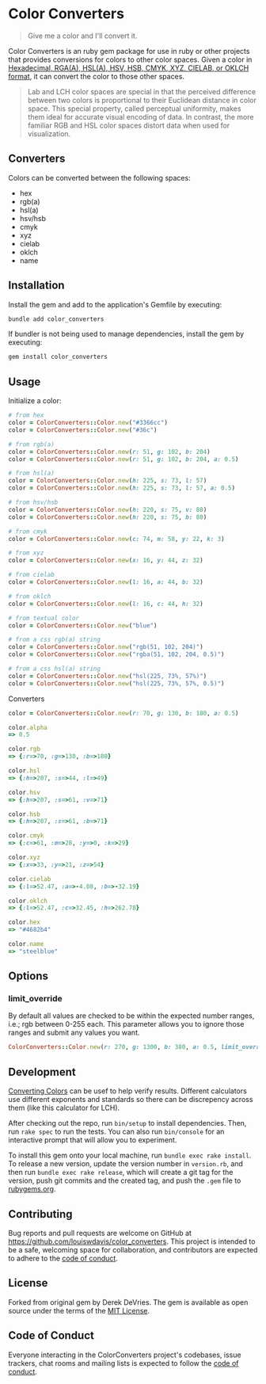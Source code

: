 # Color Converters

> Give me a color and I'll convert it.

Color Converters is an ruby gem package for use in ruby or other projects that provides conversions for colors to other color spaces.
Given a color in [Hexadecimal, RGA(A), HSL(A), HSV, HSB, CMYK, XYZ, CIELAB, or OKLCH format](https://github.com/devrieda/color_conversion), it can convert the color to those other spaces.

> Lab and LCH color spaces are special in that the perceived difference between two colors is proportional to their Euclidean distance in color space. This special property, called perceptual uniformity, makes them ideal for accurate visual encoding of data. In contrast, the more familiar RGB and HSL color spaces distort data when used for visualization.

## Converters

Colors can be converted between the following spaces:

- hex
- rgb(a)
- hsl(a)
- hsv/hsb
- cmyk
- xyz
- cielab
- oklch
- name

## Installation

Install the gem and add to the application's Gemfile by executing:

```bash
bundle add color_converters
```

If bundler is not being used to manage dependencies, install the gem by executing:

```bash
gem install color_converters
```

## Usage

Initialize a color:

```ruby
# from hex
color = ColorConverters::Color.new("#3366cc")
color = ColorConverters::Color.new("#36c")

# from rgb(a)
color = ColorConverters::Color.new(r: 51, g: 102, b: 204)
color = ColorConverters::Color.new(r: 51, g: 102, b: 204, a: 0.5)

# from hsl(a)
color = ColorConverters::Color.new(h: 225, s: 73, l: 57)
color = ColorConverters::Color.new(h: 225, s: 73, l: 57, a: 0.5)

# from hsv/hsb
color = ColorConverters::Color.new(h: 220, s: 75, v: 80)
color = ColorConverters::Color.new(h: 220, s: 75, b: 80)

# from cmyk
color = ColorConverters::Color.new(c: 74, m: 58, y: 22, k: 3)

# from xyz
color = ColorConverters::Color.new(x: 16, y: 44, z: 32)

# from cielab
color = ColorConverters::Color.new(l: 16, a: 44, b: 32)

# from oklch
color = ColorConverters::Color.new(l: 16, c: 44, h: 32)

# from textual color
color = ColorConverters::Color.new("blue")

# from a css rgb(a) string
color = ColorConverters::Color.new("rgb(51, 102, 204)")
color = ColorConverters::Color.new("rgba(51, 102, 204, 0.5)")

# from a css hsl(a) string
color = ColorConverters::Color.new("hsl(225, 73%, 57%)")
color = ColorConverters::Color.new("hsl(225, 73%, 57%, 0.5)")
```

Converters

```ruby
color = ColorConverters::Color.new(r: 70, g: 130, b: 180, a: 0.5)

color.alpha
=> 0.5

color.rgb
=> {:r=>70, :g=>130, :b=>180}

color.hsl
=> {:h=>207, :s=>44, :l=>49}

color.hsv
=> {:h=>207, :s=>61, :v=>71}

color.hsb
=> {:h=>207, :s=>61, :b=>71}

color.cmyk
=> {:c=>61, :m=>28, :y=>0, :k=>29}

color.xyz
=> {:x=>33, :y=>21, :z=>54}

color.cielab
=> {:l=>52.47, :a=>-4.08, :b=>-32.19}

color.oklch
=> {:l=>52.47, :c=>32.45, :h=>262.78}

color.hex
=> "#4682b4"

color.name
=> "steelblue"
```

## Options

### limit_override

By default all values are checked to be within the expected number ranges, i.e.; rgb between 0-255 each.
This parameter allows you to ignore those ranges and submit any values you want.

```ruby
ColorConverters::Color.new(r: 270, g: 1300, b: 380, a: 0.5, limit_override: true)
```

## Development

[Converting Colors](https://convertingcolors.com/) can be usef to help verify results. Different calculators use different exponents and standards so there can be discrepency across them (like this calculator for LCH).

After checking out the repo, run `bin/setup` to install dependencies. Then, run `rake spec` to run the tests. You can also run `bin/console` for an interactive prompt that will allow you to experiment.

To install this gem onto your local machine, run `bundle exec rake install`. To release a new version, update the version number in `version.rb`, and then run `bundle exec rake release`, which will create a git tag for the version, push git commits and the created tag, and push the `.gem` file to [rubygems.org](https://rubygems.org).

## Contributing

Bug reports and pull requests are welcome on GitHub at <https://github.com/louiswdavis/color_converters>. This project is intended to be a safe, welcoming space for collaboration, and contributors are expected to adhere to the [code of conduct](https://github.com/louiswdavis/color_converters/blob/master/CODE_OF_CONDUCT.md).

## License

Forked from original gem by Derek DeVries.
The gem is available as open source under the terms of the [MIT License](https://opensource.org/licenses/MIT).

## Code of Conduct

Everyone interacting in the ColorConverters project's codebases, issue trackers, chat rooms and mailing lists is expected to follow the [code of conduct](https://github.com/louiswdavis/color_converters/blob/master/CODE_OF_CONDUCT.md).
